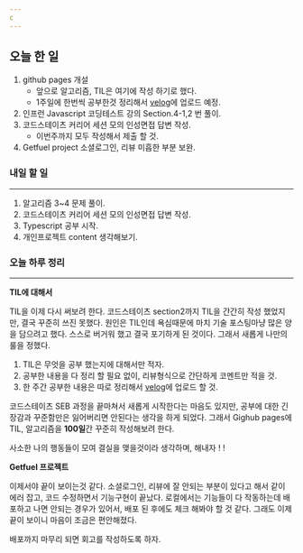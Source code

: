 ```yaml
---
c
---
```


## 오늘 한 일

1. github pages 개설
   - 앞으로 알고리즘, TIL은 여기에 작성 하기로 했다.
   - 1주일에 한번씩 공부한것 정리해서 [velog](https://velog.io/@daekuenhan)에 업로드 예정.
2. 인프런 Javascript 코딩테스트 강의 Section.4-1,2 번 풀이.
3. 코드스테이츠 커리어 세션 모의 인성면접 답변 작성.
   - 이번주까지 모두 작성해서 제출 할 것.
4. Getfuel project 소셜로그인, 리뷰 미흡한 부분 보완.

### 내일 할 일

---

1. 알고리즘 3~4 문제 풀이.
2. 코드스테이츠 커리어 세션 모의 인성면접 답변 작성.
3. Typescript 공부 시작.
4. 개인프로젝트 content 생각해보기.

### 오늘 하루 정리

---

**TIL에 대해서**

TIL을 이제 다시 써보려 한다. 코드스테이츠 section2까지 TIL을 간간히 작성 했었지만, 결국 꾸준히 쓰진 못했다. 원인은 TIL인데 욕심때문에 마치 기술 포스팅마냥 많은 양을 담으려고 했다. 스스로 버거워 했고 결국 포기하게 된 것이다. 그래서 새롭게 나만의 룰을 정했다.

1. TIL은 무엇을 공부 했는지에 대해서만 적자.
2. 공부한 내용을 다 정리 할 필요 없이, 리뷰형식으로 간단하게 코멘트만 적을 것.
3. 한 주간 공부한 내용은 따로 정리해서 [velog](https://velog.io/@daekuenhan)에 업로드 할 것.

코드스테이츠 SEB 과정을 끝마쳐서 새롭게 시작한다는 마음도 있지만, 공부에 대한 긴장감과 꾸준함만은 잃어버리면 안된다는 생각을 하게 되었다. 그래서 Gighub pages에 TIL, 알고리즘을 **100일**간 꾸준히 작성해보려 한다.

사소한 나의 행동들이 모여 결실을 맺을것이라 생각하며, 해내자 ! !

**Getfuel 프로젝트**

이제서야 끝이 보이는것 같다. 소셜로그인, 리뷰에 잘 안되는 부분이 있다고 해서 같이 에러 잡고, 코드 수정하면서 기능구현이 끝났다. 로컬에서는 기능들이 다 작동하는데 배포하고 나면 안되는 경우가 있어서, 배포 된 후에도 체크 해봐야 할 것 같다. 그래도 이제 끝이 보이니 마음이 조금은 편안해졌다.

배포까지 마무리 되면 회고를 작성하도록 하자.

